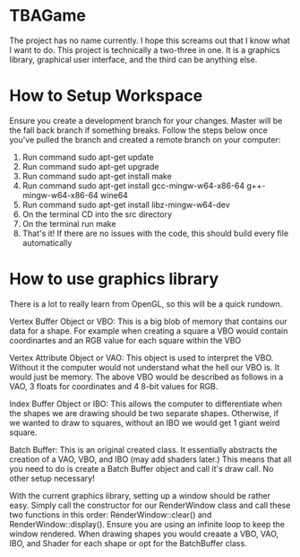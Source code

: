 # TBAGame
<p>The project has no name currently. I hope this screams out that I know what I want to do. This project is technically a two-three in one. It is a graphics library, graphical user interface, and the third can be anything else.</p>
<h1>How to Setup Workspace</h1>
<p>Ensure you create a development branch for your changes. Master will be the fall back branch if something breaks. Follow the steps below once you've pulled the branch and created a remote branch on your computer: </p>
<ol>
  <li>Run command sudo apt-get update</li>
  <li>Run command sudo apt-get upgrade</li>
  <li>Run command sudo apt-get install make</li>
  <li>Run command sudo apt-get install gcc-mingw-w64-x86-64 g++-mingw-w64-x86-64 wine64 </li>
  <li>Run command sudo apt-get install libz-mingw-w64-dev</li>
  <li>On the terminal CD into the src directory</li>
  <li>On the terminal run make</li>
  <li>That's it! If there are no issues with the code, this should build every file automatically</li>
</ol>
<h1>How to use graphics library</h1>
<p>There is a lot to really learn from OpenGL, so this will be a quick rundown.</p>
<p>Vertex Buffer Object or VBO: This is a big blob of memory that contains our data for a shape. For example when creating a square a VBO would contain <x,y,z> coordinartes and an RGB value for each square within the VBO</p>
<p>Vertex Attribute Object or VAO: This object is used to interpret the VBO. Without it the computer would not understand what the hell our VBO is. It would just be memory. The above VBO would be described as follows in a VAO, 3 floats for <x,y,z> coordinates and 4 8-bit values for RGB.</p>
<p>Index Buffer Object or IBO: This allows the computer to differentiate when the shapes we are drawing should be two separate shapes. Otherwise, if we wanted to draw to squares, without an IBO we would get 1 giant weird square.</p>
<p>Batch Buffer: This is an original created class. It essentially abstracts the creation of a VAO, VBO, and IBO (may add shaders later.) This means that all you need to do is create a Batch Buffer object and call it's draw call. No other setup necessary!</p>
<p>With the current graphics library, setting up a window should be rather easy. Simply call the constructor for our RenderWindow class and call these two functions in this order: RenderWindow::clear() and RenderWindow::display(). Ensure you are using an infinite loop to keep the window rendered. When drawing shapes you would creaate a VBO, VAO, IBO, and Shader for each shape or opt for the BatchBuffer class.</p>
